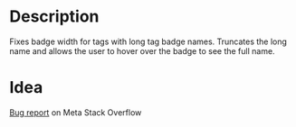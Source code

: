 # Description

Fixes badge width for tags with long tag badge names. Truncates the long name and allows the user to hover over the badge to see the full name.

# Idea

[Bug report](https://meta.stackoverflow.com/q/407677/11407695) on Meta Stack Overflow
